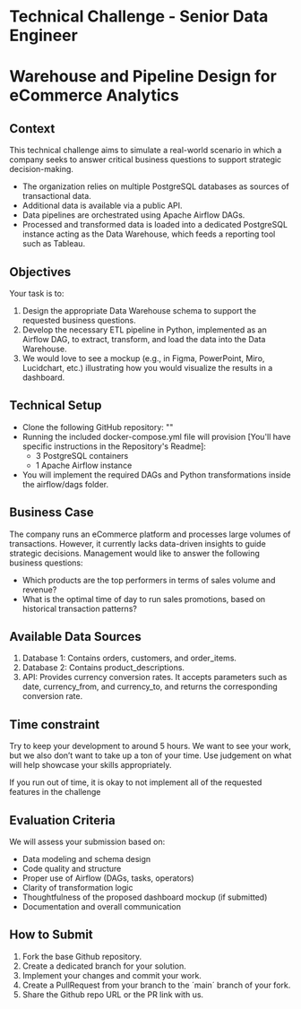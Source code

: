 # Technical Challenge - Senior Data Engineer 

# Warehouse and Pipeline Design for eCommerce Analytics

## Context

This technical challenge aims to simulate a real-world scenario in which a company seeks to answer critical business questions to support strategic decision-making.

- The organization relies on multiple PostgreSQL databases as sources of transactional data.
- Additional data is available via a public API.
- Data pipelines are orchestrated using Apache Airflow DAGs.
- Processed and transformed data is loaded into a dedicated PostgreSQL instance acting as the Data Warehouse, which feeds a reporting tool such as Tableau.

## Objectives

Your task is to: 

1. Design the appropriate Data Warehouse schema to support the requested business questions.
2. Develop the necessary ETL pipeline in Python, implemented as an Airflow DAG, to extract, transform, and load the data into the Data Warehouse.
3. We would love to see a mockup (e.g., in Figma, PowerPoint, Miro, Lucidchart, etc.) illustrating how you would visualize the results in a dashboard.

## Technical Setup

- Clone the following GitHub repository: ""
- Running the included docker-compose.yml file will provision [You'll have specific instructions in the Repository's Readme]:
	- 3 PostgreSQL containers
	- 1 Apache Airflow instance
- You will implement the required DAGs and Python transformations inside the airflow/dags folder.

## Business Case

The company runs an eCommerce platform and processes large volumes of transactions. However, it currently lacks data-driven insights to guide strategic decisions. Management would like to answer the following business questions:

- Which products are the top performers in terms of sales volume and revenue?
- What is the optimal time of day to run sales promotions, based on historical transaction patterns?

## Available Data Sources

1. Database 1: Contains orders, customers, and order_items.
2. Database 2: Contains product_descriptions.
3. API: Provides currency conversion rates. It accepts parameters such as date, currency_from, and currency_to, and returns the corresponding conversion rate.

## Time constraint

Try to keep your development to around 5 hours.  We want to see your work, but we also don’t want to take up a ton of your time.  Use judgement on what will help showcase your skills appropriately. 

If you run out of time, it is okay to not implement all of the requested features in the challenge

## Evaluation Criteria 

We will assess your submission based on:

- Data modeling and schema design
- Code quality and structure
- Proper use of Airflow (DAGs, tasks, operators)
- Clarity of transformation logic
- Thoughtfulness of the proposed dashboard mockup (if submitted)
- Documentation and overall communication

## How to Submit

1. Fork the base Github repository. 
2. Create a dedicated branch for your solution. 
3. Implement your changes and commit your work. 
4. Create a PullRequest from your branch to the ´main´ branch of your fork. 
5. Share the Github repo URL or the PR link with us.